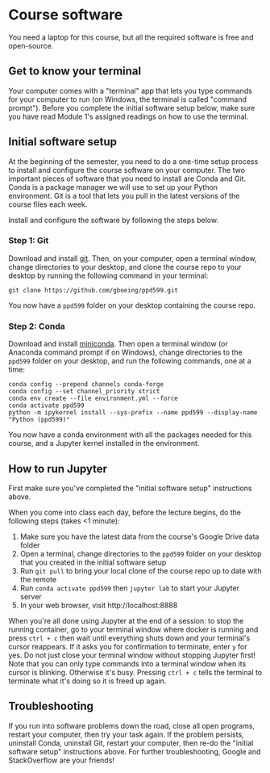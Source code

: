# Course software

You need a laptop for this course, but all the required software is free and open-source.


## Get to know your terminal

Your computer comes with a "terminal" app that lets you type commands for your computer to run (on Windows, the terminal is called "command prompt"). Before you complete the initial software setup below, make sure you have read Module 1's assigned readings on how to use the terminal.


## Initial software setup

At the beginning of the semester, you need to do a one-time setup process to install and configure the course software on your computer. The two important pieces of software that you need to install are Conda and Git. Conda is a package manager we will use to set up your Python environment. Git is a tool that lets you pull in the latest versions of the course files each week.

Install and configure the software by following the steps below.


### Step 1: Git

Download and install [git](https://git-scm.com/downloads). Then, on your computer, open a terminal window, change directories to your desktop, and clone the course repo to your desktop by running the following command in your terminal:

```
git clone https://github.com/gboeing/ppd599.git
```

You now have a `ppd599` folder on your desktop containing the course repo.


### Step 2: Conda

Download and install [miniconda](https://docs.conda.io/en/latest/miniconda.html). Then open a terminal window (or Anaconda command prompt if on Windows), change directories to the `ppd599` folder on your desktop, and run the following commands, one at a time:

```
conda config --prepend channels conda-forge
conda config --set channel_priority strict
conda env create --file environment.yml --force
conda activate ppd599
python -m ipykernel install --sys-prefix --name ppd599 --display-name "Python (ppd599)"
```

You now have a conda environment with all the packages needed for this course, and a Jupyter kernel installed in the environment.


## How to run Jupyter

First make sure you've completed the "initial software setup" instructions above.

When you come into class each day, before the lecture begins, do the following steps (takes <1 minute):

  1. Make sure you have the latest data from the course's Google Drive data folder
  1. Open a terminal, change directories to the `ppd599` folder on your desktop that you created in the initial software setup
  1. Run `git pull` to bring your local clone of the course repo up to date with the remote
  1. Run `conda activate ppd599` then `jupyter lab` to start your Jupyter server
  1. In your web browser, visit http://localhost:8888

When you're all done using Jupyter at the end of a session: to stop the running container, go to your terminal window where docker is running and press `ctrl + c` then wait until everything shuts down and your terminal's cursor reappears. If it asks you for confirmation to terminate, enter `y` for yes. Do not just close your terminal window without stopping Jupyter first! Note that you can only type commands into a terminal window when its cursor is blinking. Otherwise it's busy. Pressing `ctrl + c` tells the terminal to terminate what it's doing so it is freed up again.


## Troubleshooting

If you run into software problems down the road, close all open programs, restart your computer, then try your task again. If the problem persists, uninstall Conda, uninstall Git, restart your computer, then re-do the "initial software setup" instructions above. For further troubleshooting, Google and StackOverflow are your friends!
